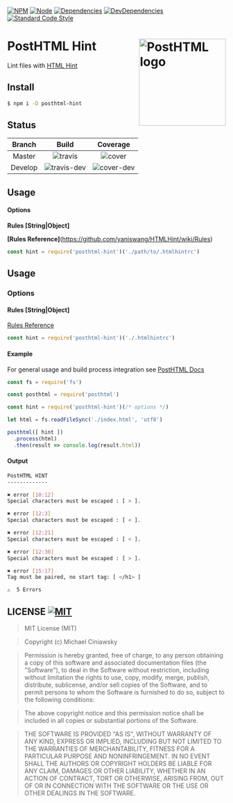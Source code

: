 [![NPM][npm]][npm-url]
[![Node][node]][node-url]
[![Dependencies][deps]][deps-url]
[![DevDependencies][devdeps]][devdeps-url]
[![Standard Code Style][style]][style-url]

# PostHTML Hint <img align="right" width="200" height="200" title="PostHTML logo" src="http://posthtml.github.io/posthtml/logo.svg">

Lint files with [HTML Hint](http://htmlhint.com)

## Install

```bash
$ npm i -D posthtml-hint
```

## Status

| Branch               | Build                     | Coverage                  |
|:--------------------:|:-------------------------:|:-------------------------:|
|  Master              | ![travis]                 | ![cover]                  |
|  Develop             | ![travis-dev]             | ![cover-dev]              |

## Usage
#### Options

**Rules [String|Object]**

**[Rules Reference]**(https://github.com/yaniswang/HTMLHint/wiki/Rules)

```js
const hint = require('posthtml-hint')('./path/to/.htmlhintrc')
```

## Usage
### Options
#### Rules [String|Object]

[Rules Reference](https://github.com/yaniswang/HTMLHint/wiki/Rules)

```js
const hint = require('posthtml-hint')('./.htmlhintrc')
```

#### Example

For general usage and build process integration see [PostHTML Docs](https://github.com/posthtml/posthtml#usage)

```js
const fs = require('fs')

const posthtml = require('posthtml')

const hint = require('posthtml-hint')(/* options */)

let html = fs.readFileSync('./index.html', 'utf8')

posthtml([ hint ])
  .process(html)
  .then(result => console.log(result.html))
```

#### Output
```bash
PostHTML HINT
-------------

✖ error [10:12]
Special characters must be escaped : [ > ].

✖ error [12:3]
Special characters must be escaped : [ < ].

✖ error [12:21]
Special characters must be escaped : [ < ].

✖ error [12:30]
Special characters must be escaped : [ > ].

✖ error [15:17]
Tag must be paired, no start tag: [ </h1> ]

⚠  5 Errors
```

## LICENSE [![MIT][license]][license-url]

> MIT License (MIT)

>Copyright (c) Michael Ciniawsky

> Permission is hereby granted, free of charge, to any person obtaining a copy
of this software and associated documentation files (the "Software"), to deal
in the Software without restriction, including without limitation the rights
to use, copy, modify, merge, publish, distribute, sublicense, and/or sell
copies of the Software, and to permit persons to whom the Software is
furnished to do so, subject to the following conditions:

> The above copyright notice and this permission notice shall be included in all
copies or substantial portions of the Software.

> THE SOFTWARE IS PROVIDED "AS IS", WITHOUT WARRANTY OF ANY KIND, EXPRESS OR
IMPLIED, INCLUDING BUT NOT LIMITED TO THE WARRANTIES OF MERCHANTABILITY,
FITNESS FOR A PARTICULAR PURPOSE AND NONINFRINGEMENT. IN NO EVENT SHALL THE
AUTHORS OR COPYRIGHT HOLDERS BE LIABLE FOR ANY CLAIM, DAMAGES OR OTHER
LIABILITY, WHETHER IN AN ACTION OF CONTRACT, TORT OR OTHERWISE, ARISING FROM,
OUT OF OR IN CONNECTION WITH THE SOFTWARE OR THE USE OR OTHER DEALINGS IN THE
SOFTWARE.

[npm]: https://img.shields.io/npm/v/posthtml-hint.svg
[npm-url]: https://npmjs.com/package/posthtml-hint

[node]: https://img.shields.io/node/v/gh-badges.svg?maxAge=2592000
[node-url]: https://nodejs.org

[deps]: https://david-dm.org/posthtml/posthtml-hint.svg
[deps-url]: https://david-dm.org/posthtml/posthtml-hint

[devdeps]: https://david-dm.org/posthtml/posthtml-hint/dev-status.svg
[devdeps-url]: https://david-dm.org/posthtml/posthtml-hint#info=devDependencies

[style]: https://img.shields.io/badge/code%20style-standard-yellow.svg
[style-url]: http://standardjs.com/

[travis]: http://img.shields.io/travis/posthtml/posthtml-hint.svg
[travis-url]: https://travis-ci.org/posthtml/posthtml-hint

[travis-rel]: http://img.shields.io/travis/posthtml/posthtml-hint.svg?branch=release/1.0.0
[travis-rel-url]:https://travis-ci.org/posthtml/posthtml-hint?branch=release/1.0.0

[travis-dev]: http://img.shields.io/travis/posthtml/posthtml-hint.svg?branch=develop
[travis-dev-url]: https://travis-ci.org/posthtml/posthtml-hint?branch=develop

[cover]: https://coveralls.io/repos/github/posthtml/posthtml-hint/badge.svg?branch=master
[cover-url]: https://coveralls.io/github/posthtml/posthtml-hint?branch=master

[cover-rel]: https://coveralls.io/repos/github/posthtml/posthtml-hint/badge.svg?branch=release<ver>
[cover-rel-url]: https://coveralls.io/github/posthtml/posthtml-hint?branch=release<ver>

[cover-dev]: https://coveralls.io/repos/github/posthtml/posthtml-hint/badge.svg?branch=develop
[cover-dev-url]: https://coveralls.io/github/posthtml/posthtml-hint?branch=develop

[license]: https://img.shields.io/github/license/posthtml/posthtml-hint.svg
[license-url]: https://raw.githubusercontent.com/posthtml/posthtml-hint/master/LICENSE
